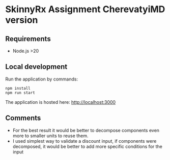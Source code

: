 # SkinnyRx Assignment CherevatyiMD version

## Requirements

* Node.js >20

## Local development

Run the application by commands:

    npm install
    npm run start

The application is hosted here: [http://localhost:3000](http://localhost:3000)


## Comments

- For the best result it would be better to decompose components even more to smaller units to reuse them.
- I used simplest way to validate a discount input, if components were decomposed, it would be better to add more specific conditions for the input

